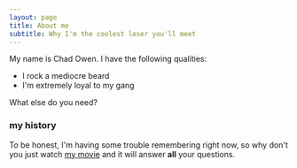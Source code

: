 ```yaml
---
layout: page
title: About me
subtitle: Why I'm the coolest loser you'll meet
---
```


My name is Chad Owen. I have the following qualities:

- I rock a mediocre beard
- I'm extremely loyal to my gang

What else do you need?

### my history

To be honest, I'm having some trouble remembering right now, so why don't you just watch [my movie](http://en.wikipedia.org/wiki/The_Princess_Bride_%28film%29) and it will answer **all** your questions.
